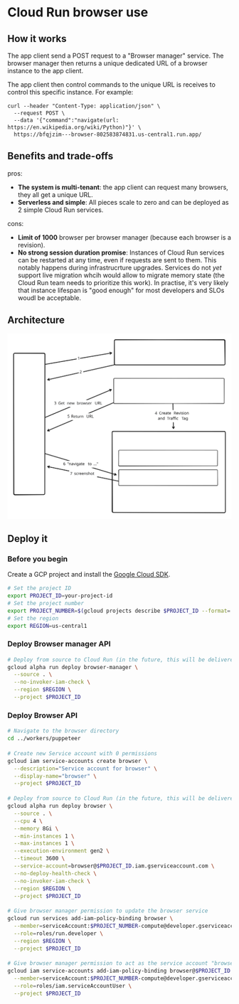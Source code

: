 # Cloud Run browser use

## How it works

The app client send a POST request to a "Browser manager" service. The browser manager then returns a unique dedicated URL of a browser instance to the app client.

The app client then control commands to the unique URL is receives to control this specific instance. For example:

```
curl --header "Content-Type: application/json" \
  --request POST \
  --data '{"command":"navigate(url: https://en.wikipedia.org/wiki/Python)"}' \
  https://bfqjzim---browser-802583874831.us-central1.run.app/
```

## Benefits and trade-offs

pros:

* **The system is multi-tenant**: the app client can request many browsers, they all get a unique URL.
* **Serverless and simple**: All pieces scale to zero and can be deployed as 2 simple Cloud Run services.

cons:

* **Limit of 1000** browser per browser manager (because each browser is a revision).
* **No strong session duration promise**: Instances of Cloud Run services can be restarted at any time, even if requests are sent to them. This notably happens during infrastrucrture upgrades. Services do not *yet* support live migration whcih would allow to migrate memory state (the Cloud Run team needs to prioritize this work). In practise, it's very likely that instance lifespan is "good enough" for most developers and SLOs woudl be acceptable. 

## Architecture

![Cloud Run browser use](diagram.svg)

## Deploy it

### Before you begin

Create a GCP project and install the [Google Cloud SDK](https://cloud.google.com/sdk/docs/install).

```bash
# Set the project ID
export PROJECT_ID=your-project-id
# Set the project number
export PROJECT_NUMBER=$(gcloud projects describe $PROJECT_ID --format='value(projectNumber)')
# Set the region
export REGION=us-central1
```

### Deploy Browser manager API

```bash
# Deploy from source to Cloud Run (in the future, this will be delivered as a pre-built container)
gcloud alpha run deploy browser-manager \
  --source . \
  --no-invoker-iam-check \
  --region $REGION \
  --project $PROJECT_ID
```


### Deploy Browser API

```bash
# Navigate to the browser directory
cd ../workers/puppeteer

# Create new Service account with 0 permissions
gcloud iam service-accounts create browser \
  --description="Service account for browser" \
  --display-name="browser" \
  --project $PROJECT_ID 

# Deploy from source to Cloud Run (in the future, this will be delivered as a pre-built container)
gcloud alpha run deploy browser \
  --source . \
  --cpu 4 \
  --memory 8Gi \
  --min-instances 1 \
  --max-instances 1 \
  --execution-environment gen2 \
  --timeout 3600 \
  --service-account=browser@$PROJECT_ID.iam.gserviceaccount.com \
  --no-deploy-health-check \
  --no-invoker-iam-check \
  --region $REGION \
  --project $PROJECT_ID

# Give browser manager permission to update the browser service
gcloud run services add-iam-policy-binding browser \
  --member=serviceAccount:$PROJECT_NUMBER-compute@developer.gserviceaccount.com \
  --role=roles/run.developer \
  --region $REGION \
  --project $PROJECT_ID

# Give browser manager permission to act as the service account "browser"
gcloud iam service-accounts add-iam-policy-binding browser@$PROJECT_ID.iam.gserviceaccount.com \
  --member=serviceAccount:$PROJECT_NUMBER-compute@developer.gserviceaccount.com \
  --role=roles/iam.serviceAccountUser \
  --project $PROJECT_ID
```
 
